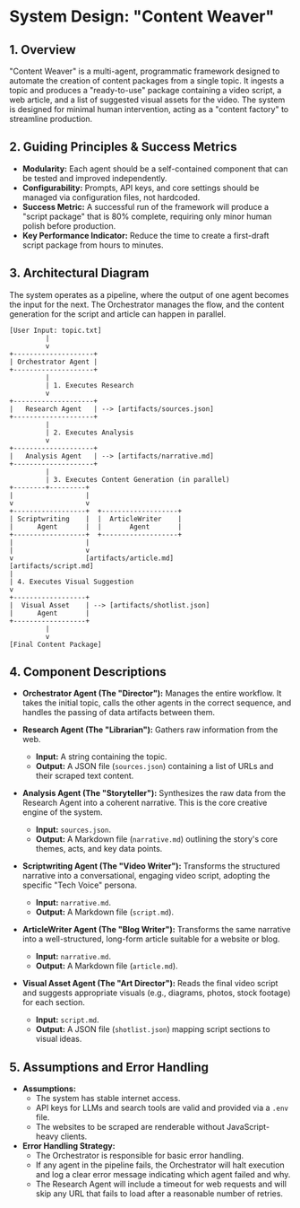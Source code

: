 # System Design: "Content Weaver"

## 1. Overview

"Content Weaver" is a multi-agent, programmatic framework designed to automate the creation of content packages from a single topic. It ingests a topic and produces a "ready-to-use" package containing a video script, a web article, and a list of suggested visual assets for the video. The system is designed for minimal human intervention, acting as a "content factory" to streamline production.

## 2. Guiding Principles & Success Metrics

*   **Modularity:** Each agent should be a self-contained component that can be tested and improved independently.
*   **Configurability:** Prompts, API keys, and core settings should be managed via configuration files, not hardcoded.
*   **Success Metric:** A successful run of the framework will produce a "script package" that is 80% complete, requiring only minor human polish before production.
*   **Key Performance Indicator:** Reduce the time to create a first-draft script package from hours to minutes.

## 3. Architectural Diagram

The system operates as a pipeline, where the output of one agent becomes the input for the next. The Orchestrator manages the flow, and the content generation for the script and article can happen in parallel.

```
[User Input: topic.txt]
         |
         v
+--------------------+
| Orchestrator Agent |
+--------------------+
         |
         | 1. Executes Research
         v
+--------------------+
|   Research Agent   | --> [artifacts/sources.json]
+--------------------+
         |
         | 2. Executes Analysis
         v
+--------------------+
|   Analysis Agent   | --> [artifacts/narrative.md]
+--------------------+
         |
         | 3. Executes Content Generation (in parallel)
+--------+---------+
|                  |
v                  v
+------------------+  +-------------------+
| Scriptwriting    |  |  ArticleWriter    |
|      Agent       |  |       Agent       |
+------------------+  +-------------------+
|                  |
|                  v
v                  [artifacts/article.md]
[artifacts/script.md]
|
| 4. Executes Visual Suggestion
v
+------------------+
|  Visual Asset    | --> [artifacts/shotlist.json]
|      Agent       |
+------------------+
         |
         v
[Final Content Package]
```

## 4. Component Descriptions

*   **Orchestrator Agent (The "Director"):** Manages the entire workflow. It takes the initial topic, calls the other agents in the correct sequence, and handles the passing of data artifacts between them.

*   **Research Agent (The "Librarian"):** Gathers raw information from the web.
    *   **Input:** A string containing the topic.
    *   **Output:** A JSON file (`sources.json`) containing a list of URLs and their scraped text content.

*   **Analysis Agent (The "Storyteller"):** Synthesizes the raw data from the Research Agent into a coherent narrative. This is the core creative engine of the system.
    *   **Input:** `sources.json`.
    *   **Output:** A Markdown file (`narrative.md`) outlining the story's core themes, acts, and key data points.

*   **Scriptwriting Agent (The "Video Writer"):** Transforms the structured narrative into a conversational, engaging video script, adopting the specific "Tech Voice" persona.
    *   **Input:** `narrative.md`.
    *   **Output:** A Markdown file (`script.md`).

*   **ArticleWriter Agent (The "Blog Writer"):** Transforms the same narrative into a well-structured, long-form article suitable for a website or blog.
    *   **Input:** `narrative.md`.
    *   **Output:** A Markdown file (`article.md`).

*   **Visual Asset Agent (The "Art Director"):** Reads the final video script and suggests appropriate visuals (e.g., diagrams, photos, stock footage) for each section.
    *   **Input:** `script.md`.
    *   **Output:** A JSON file (`shotlist.json`) mapping script sections to visual ideas.

## 5. Assumptions and Error Handling

*   **Assumptions:**
    *   The system has stable internet access.
    *   API keys for LLMs and search tools are valid and provided via a `.env` file.
    *   The websites to be scraped are renderable without JavaScript-heavy clients.
*   **Error Handling Strategy:**
    *   The Orchestrator is responsible for basic error handling.
    *   If any agent in the pipeline fails, the Orchestrator will halt execution and log a clear error message indicating which agent failed and why.
    *   The Research Agent will include a timeout for web requests and will skip any URL that fails to load after a reasonable number of retries.
